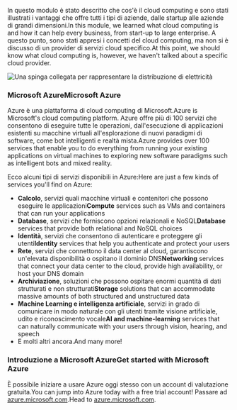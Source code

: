 <span data-ttu-id="aa820-101">In questo modulo è stato descritto che cos'è il cloud computing e sono stati illustrati i vantaggi che offre tutti i tipi di aziende, dalle startup alle aziende di grandi dimensioni.</span><span class="sxs-lookup"><span data-stu-id="aa820-101">In this module, we learned what cloud computing is and how it can help every business, from start-up to large enterprise.</span></span> <span data-ttu-id="aa820-102">A questo punto, sono stati appresi i concetti del cloud computing, ma non si è discusso di un provider di servizi cloud specifico.</span><span class="sxs-lookup"><span data-stu-id="aa820-102">At this point, we should know what cloud computing is, however, we haven't talked about a specific cloud provider.</span></span>

![Una spinga collegata per rappresentare la distribuzione di elettricità](../media/7-heading.png)

### <a name="microsoft-azure"></a><span data-ttu-id="aa820-104">Microsoft Azure</span><span class="sxs-lookup"><span data-stu-id="aa820-104">Microsoft Azure</span></span>

<span data-ttu-id="aa820-105">Azure è una piattaforma di cloud computing di Microsoft.</span><span class="sxs-lookup"><span data-stu-id="aa820-105">Azure is Microsoft's cloud computing platform.</span></span> <span data-ttu-id="aa820-106">Azure offre più di 100 servizi che consentono di eseguire tutte le operazioni, dall'esecuzione di applicazioni esistenti su macchine virtuali all'esplorazione di nuovi paradigmi di software, come bot intelligenti e realtà mista.</span><span class="sxs-lookup"><span data-stu-id="aa820-106">Azure provides over 100 services that enable you to do everything from running your existing applications on virtual machines to exploring new software paradigms such as intelligent bots and mixed reality.</span></span>

<span data-ttu-id="aa820-107">Ecco alcuni tipi di servizi disponibili in Azure:</span><span class="sxs-lookup"><span data-stu-id="aa820-107">Here are just a few kinds of services you'll find on Azure:</span></span>

- <span data-ttu-id="aa820-108">**Calcolo**, servizi quali macchine virtuali e contenitori che possono eseguire le applicazioni</span><span class="sxs-lookup"><span data-stu-id="aa820-108">**Compute** services such as VMs and containers that can run your applications</span></span>
- <span data-ttu-id="aa820-109">**Database**, servizi che forniscono opzioni relazionali e NoSQL</span><span class="sxs-lookup"><span data-stu-id="aa820-109">**Database** services that provide both relational and NoSQL choices</span></span>
- <span data-ttu-id="aa820-110">**Identità**, servizi che consentono di autenticare e proteggere gli utenti</span><span class="sxs-lookup"><span data-stu-id="aa820-110">**Identity** services that help you authenticate and protect your users</span></span>
- <span data-ttu-id="aa820-111">**Rete**, servizi che connettono il data center al cloud, garantiscono un'elevata disponibilità o ospitano il dominio DNS</span><span class="sxs-lookup"><span data-stu-id="aa820-111">**Networking** services that connect your data center to the cloud, provide high availability, or host your DNS domain</span></span>
- <span data-ttu-id="aa820-112">**Archiviazione**, soluzioni che possono ospitare enormi quantità di dati strutturati e non strutturati</span><span class="sxs-lookup"><span data-stu-id="aa820-112">**Storage** solutions that can accommodate massive amounts of both structured and unstructured data</span></span>
- <span data-ttu-id="aa820-113">**Machine Learning e intelligenza artificiale**, servizi in grado di comunicare in modo naturale con gli utenti tramite visione artificiale, udito e riconoscimento vocale</span><span class="sxs-lookup"><span data-stu-id="aa820-113">**AI and machine-learning** services that can naturally communicate with your users through vision, hearing, and speech</span></span>
- <span data-ttu-id="aa820-114">E molti altri ancora.</span><span class="sxs-lookup"><span data-stu-id="aa820-114">And many more!</span></span>

### <a name="get-started-with-microsoft-azure"></a><span data-ttu-id="aa820-115">Introduzione a Microsoft Azure</span><span class="sxs-lookup"><span data-stu-id="aa820-115">Get started with Microsoft Azure</span></span>

<span data-ttu-id="aa820-116">È possibile iniziare a usare Azure oggi stesso con un account di valutazione gratuita.</span><span class="sxs-lookup"><span data-stu-id="aa820-116">You can jump into Azure today with a free trial account!</span></span> <span data-ttu-id="aa820-117">Passare ad [azure.microsoft.com](https://azure.microsoft.com).</span><span class="sxs-lookup"><span data-stu-id="aa820-117">Head to [azure.microsoft.com](https://azure.microsoft.com).</span></span>
